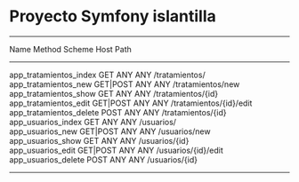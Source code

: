 # Proyecto Symfony islantilla
 ------------------------- ---------- -------- ------ ------------------------- 
  Name                      Method     Scheme   Host   Path                     
 ------------------------- ---------- -------- ------ ------------------------- 
  app_tratamientos_index    GET        ANY      ANY    /tratamientos/           
  app_tratamientos_new      GET|POST   ANY      ANY    /tratamientos/new        
  app_tratamientos_show     GET        ANY      ANY    /tratamientos/{id}       
  app_tratamientos_edit     GET|POST   ANY      ANY    /tratamientos/{id}/edit  
  app_tratamientos_delete   POST       ANY      ANY    /tratamientos/{id}       
  app_usuarios_index        GET        ANY      ANY    /usuarios/               
  app_usuarios_new          GET|POST   ANY      ANY    /usuarios/new            
  app_usuarios_show         GET        ANY      ANY    /usuarios/{id}           
  app_usuarios_edit         GET|POST   ANY      ANY    /usuarios/{id}/edit      
  app_usuarios_delete       POST       ANY      ANY    /usuarios/{id}           
 ------------------------- ---------- -------- ------ ------------------------- 
